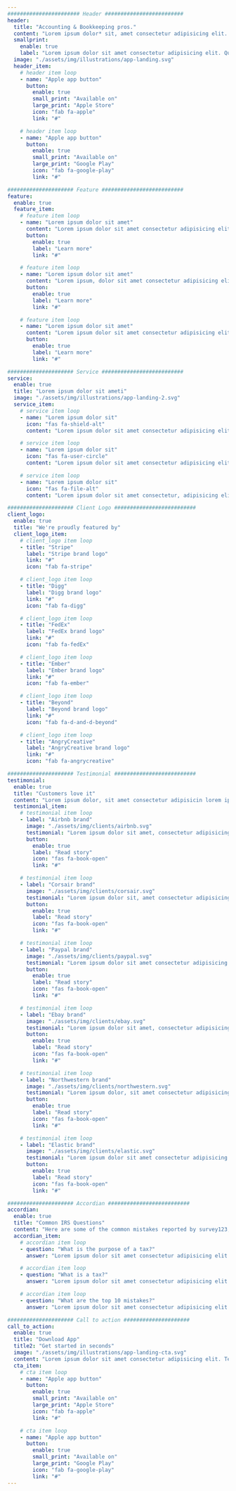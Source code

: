 ```yaml
---
####################### Header #########################
header:
  title: "Accounting & Bookkeeping pros."
  content: "Lorem ipsum dolor* sit, amet consectetur adipisicing elit. Vero accusantium ipsa amet similique!"
  smallprint:
    enable: true
    label: "Lorem ipsum dolor sit amet consectetur adipisicing elit. Quaerat, consequatur?"
  image: "./assets/img/illustrations/app-landing.svg"
  header_item:
    # header item loop
    - name: "Apple app button"
      button:
        enable: true
        small_print: "Available on"
        large_print: "Apple Store"
        icon: "fab fa-apple"
        link: "#"

    # header item loop
    - name: "Apple app button"
      button:
        enable: true
        small_print: "Available on"
        large_print: "Google Play"
        icon: "fab fa-google-play"
        link: "#"

##################### Feature ##########################
feature:
  enable: true
  feature_item:
    # feature item loop
    - name: "Lorem ipsum dolor sit amet"
      content: "Lorem ipsum dolor sit amet consectetur adipisicing elit. Aperiam porro, voluptatum magni autem fugit."
      button:
        enable: true
        label: "Learn more"
        link: "#"

    # feature item loop
    - name: "Lorem ipsum dolor sit amet"
      content: "Lorem ipsum, dolor sit amet consectetur adipisicing elit. Odit quod a earum aliquid quibusdam natus?"
      button:
        enable: true
        label: "Learn more"
        link: "#"

    # feature item loop
    - name: "Lorem ipsum dolor sit amet"
      content: "Lorem ipsum dolor sit amet consectetur adipisicing elit. Aspernatur delectus hic illo, impedit eaque harum!"
      button:
        enable: true
        label: "Learn more"
        link: "#"

##################### Service ##########################
service:
  enable: true
  title: "Lorem ipsum dolor sit ameti"
  image: "./assets/img/illustrations/app-landing-2.svg"
  service_item:
    # service item loop
    - name: "Lorem ipsum dolor sit"
      icon: "fas fa-shield-alt"
      content: "Lorem ipsum dolor sit amet consectetur adipisicing elit. Nihil impedit ab porro, similique vero eligendi ipsum officia? Quam nobis culpa, eos at impedit suscipit commodi."

    # service item loop
    - name: "Lorem ipsum dolor sit"
      icon: "fas fa-user-circle"
      content: "Lorem ipsum dolor sit amet consectetur adipisicing elit. Soluta optio temporibus ab commodi. Molestiae at incidunt perferendis possimus omnis nobis suscipit et aperiam cupiditate reiciendis."

    # service item loop
    - name: "Lorem ipsum dolor sit"
      icon: "fas fa-file-alt"
      content: "Lorem ipsum dolor sit amet consectetur, adipisicing elit. Itaque, et recusandae unde eius temporibus sit iure nobis totam neque corrupti hic assumenda, fugit aut quo! "

##################### Client Logo ##########################
client_logo:
  enable: true
  title: "We're proudly featured by"
  client_logo_item:
    # client_logo item loop
    - title: "Stripe"
      label: "Stripe brand logo"
      link: "#"
      icon: "fab fa-stripe"

    # client_logo item loop
    - title: "Digg"
      label: "Digg brand logo"
      link: "#"
      icon: "fab fa-digg"

    # client_logo item loop
    - title: "FedEx"
      label: "FedEx brand logo"
      link: "#"
      icon: "fab fa-fedEx"

    # client_logo item loop
    - title: "Ember"
      label: "Ember brand logo"
      link: "#"
      icon: "fab fa-ember"

    # client_logo item loop
    - title: "Beyond"
      label: "Beyond brand logo"
      link: "#"
      icon: "fab fa-d-and-d-beyond"

    # client_logo item loop
    - title: "AngryCreative"
      label: "AngryCreative brand logo"
      link: "#"
      icon: "fab fa-angrycreative"

##################### Testimonial ##########################
testimonial:
  enable: true
  title: "Customers love it"
  content: "Lorem ipsum dolor, sit amet consectetur adipisicin lorem ipsum dolor sit amet Lorem ipsum dolor, sit amet consectetur adipisicing lorem ipsum dolor sit amet Lorem ipsum dolor, sit amet consectetur adipisicing lorem ipsum dolor sit amet."
  testimonial_item:
    # testimonial item loop
    - label: "Airbnb brand"
      image: "./assets/img/clients/airbnb.svg"
      testimonial: "Lorem ipsum dolor sit amet, consectetur adipisicing elit. Ex vero magni sapiente accusamus dolorem soluta velit sit doloremque cumque et!"
      button:
        enable: true
        label: "Read story"
        icon: "fas fa-book-open"
        link: "#"

    # testimonial item loop
    - label: "Corsair brand"
      image: "./assets/img/clients/corsair.svg"
      testimonial: "Lorem ipsum dolor sit, amet consectetur adipisicing elit. Aspernatur obcaecati, ab saepe provident numquam autem rerum minima labore accusantium corrupti."
      button:
        enable: true
        label: "Read story"
        icon: "fas fa-book-open"
        link: "#"

    # testimonial item loop
    - label: "Paypal brand"
      image: "./assets/img/clients/paypal.svg"
      testimonial: "Lorem ipsum dolor sit amet consectetur adipisicing elit. Consequatur, in quibusdam. Tenetur totam autem aperiam reprehenderit voluptatum, earum harum doloremque!"
      button:
        enable: true
        label: "Read story"
        icon: "fas fa-book-open"
        link: "#"

    # testimonial item loop
    - label: "Ebay brand"
      image: "./assets/img/clients/ebay.svg"
      testimonial: "Lorem ipsum dolor sit amet, consectetur adipisicing elit. Nihil minus eos molestiae sint ex iste dolor hic ut molestias aperiam."
      button:
        enable: true
        label: "Read story"
        icon: "fas fa-book-open"
        link: "#"

    # testimonial item loop
    - label: "Northwestern brand"
      image: "./assets/img/clients/northwestern.svg"
      testimonial: "Lorem ipsum dolor, sit amet consectetur adipisicing elit. Libero possimus mollitia, autem veritatis architecto maxime rem animi ab deserunt omnis!"
      button:
        enable: true
        label: "Read story"
        icon: "fas fa-book-open"
        link: "#"

    # testimonial item loop
    - label: "Elastic brand"
      image: "./assets/img/clients/elastic.svg"
      testimonial: "Lorem ipsum dolor sit amet consectetur adipisicing elit. Hic nesciunt cum reiciendis doloribus obcaecati eos? Repellendus ex ducimus dolores blanditiis!"
      button:
        enable: true
        label: "Read story"
        icon: "fas fa-book-open"
        link: "#"

##################### Accordian ##########################
accordian:
  enable: true
  title: "Common IRS Questions"
  content: "Here are some of the common mistakes reported by survey123, lorem ipsum dolor sit amet."
  accordian_item:
    # accordian item loop
    - question: "What is the purpose of a tax?"
      answer: "Lorem ipsum dolor sit amet consectetur adipisicing elit. Nulla maiores omnis recusandae repellat, nobis rerum! Culpa dignissimos quod accusantium eveniet id consectetur sint animi provident. Harum quisquam molestiae, cum vitae unde numquam delectus quidem, odio tempore eos alias? Provident delectus sunt iure ipsum est quasi explicabo animi veritatis labore autem."

    # accordian item loop
    - question: "What is a tax?"
      answer: "Lorem ipsum dolor sit amet consectetur adipisicing elit. Perspiciatis doloribus quidem cum laudantium expedita, culpa tempora dolores enim, ab velit excepturi amet iure totam laboriosam temporibus nihil, aliquam atque fugit? Consequuntur, aspernatur odio ipsa esse nobis vitae error voluptatibus nulla cupiditate praesentium ea quaerat repellendus! Eveniet animi eum quaerat repellendus."

    # accordian item loop
    - question: "What are the top 10 mistakes?"
      answer: "Lorem ipsum dolor sit amet consectetur adipisicing elit. Quod delectus dolorem officia excepturi quisquam illo quo modi temporibus, harum beatae iusto amet voluptatibus, sint, deserunt repellendus possimus doloribus? Facilis quaerat non suscipit laudantium veritatis magni enim fuga! Quas aut natus qui accusamus optio, animi voluptates ducimus quam reiciendis laudantium esse."

##################### Call to action #####################
call_to_action:
  enable: true
  title: "Download App"
  title2: "Get started in seconds"
  image: "./assets/img/illustrations/app-landing-cta.svg"
  content: "Lorem ipsum dolor sit amet consectetur adipisicing elit. Temporibus aspernatur sunt quibusdam libero eveniet deleniti, repudiandae nihil facilis quod minima accusamus et impedit eum facere aliquid labore voluptas illo officiis."
  cta_item:
    # cta item loop
    - name: "Apple app button"
      button:
        enable: true
        small_print: "Available on"
        large_print: "Apple Store"
        icon: "fab fa-apple"
        link: "#"

    # cta item loop
    - name: "Apple app button"
      button:
        enable: true
        small_print: "Available on"
        large_print: "Google Play"
        icon: "fab fa-google-play"
        link: "#"
---
```

